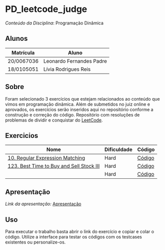 # PD_leetcode_judge

*Conteúdo da Disciplina*: Programação Dinâmica<br>

## Alunos
|Matrícula | Aluno |
| -- | -- |
| 20/0067036  |  Leonardo Fernandes Padre |
| 18/0105051  |  Lívia Rodrigues Reis |

## Sobre
Foram selecionado 3 exercícios que estejam relacionados ao conteúdo que vimos em programação dinâmica. Além de submetidos no juiz online e aprovados, os exercícios serão inseridos aqui no repositório conforme a construção e correção do código.
Repositório com resoluções de problemas de dividir e conquistar do [LeetCode](https://leetcode.com/).

## Exercicios
|Nome | Dificuldade | Código |
| -- | -- | -- |
| [10. Regular Expression Matching](https://leetcode.com/problems/regular-expression-matching/description/) | Hard | [Código](./exercises/10_Hard/10_RegularExpressionMatching.cpp) |
| [123. Best Time to Buy and Sell Stock III](https://leetcode.com/problems/best-time-to-buy-and-sell-stock-iii/description/) | Hard | [Código](./exercises/123_Hard/123_BestTimetoBuyandSellStockIII.cpp) |
| []() | Hard | [Código]() |

## Apresentação
*Link da apresentação:* [Apresentação]()

## Uso
Para executar o trabalho basta abrir o link do exercício e copiar e colar o código. Utilize a interface para testar os códigos com os testcases existentes ou personalize-os.